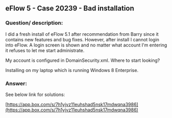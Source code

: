 ## eFlow 5 - Case 20239 - Bad installation ##

### Question/ description: ###
I did a fresh install of eFlow 5.1 after recommendation from Barry since it contains new features and bug fixes. However, after install I cannot login into eFlow. A login screen is shown and no matter what account I'm entering it refuses to let me start administrate.

My account is configured in DomainSecurity.xml. Where to start looking?

Installing on my laptop which is running Windows 8 Enterprise.

### Answer: ###
See below link for solutions:

[https://app.box.com/s/7h1yjvz11euhshad5nsk17mdwqna3986](https://app.box.com/s/7h1yjvz11euhshad5nsk17mdwqna3986)